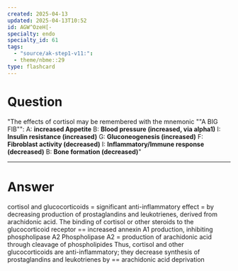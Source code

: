 ```yaml
---
created: 2025-04-13
updated: 2025-04-13T10:52
id: AGW^OzeH[-
specialty: endo
specialty_id: 61
tags:
  - "source/ak-step1-v11:": 
  - theme/nbme::29
type: flashcard
---
```


# Question
"The effects of cortisol may be remembered with the mnemonic ""A BIG FIB"":    A: **increased Appetite** B: **Blood pressure (increased, via alpha1)**  I: **Insulin resistance (increased)** G: **Gluconeogenesis (increased)**   F: **Fibroblast activity (decreased)** I: **Inflammatory/Immune response (decreased)** B: **Bone formation (decreased)**"

---

# Answer
cortisol and glucocorticoids = significant anti-inflammatory effect = by decreasing production of prostaglandins and leukotrienes, derived from arachidonic acid.   The binding of cortisol or other steroids to the glucocorticoid receptor == increased annexin A1 production, inhibiting phospholipase A2  Phospholipase A2 = production of arachidonic acid through cleavage of phospholipides  Thus, cortisol and other glucocorticoids are anti-inflammatory; they decrease synthesis of prostaglandins and leukotrienes by == arachidonic acid deprivation